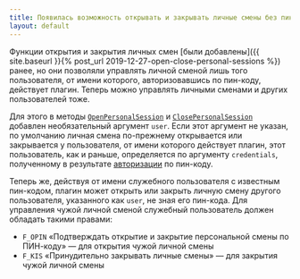 ```yaml
---
title: Появилась возможность открывать и закрывать личные смены без пин-кодов сотрудников
layout: default
---
```


Функции открытия и закрытия личных смен [были добавлены]({{ site.baseurl }}{% post_url 2019-12-27-open-close-personal-sessions %}) ранее, но они позволяли управлять личной сменой лишь того пользователя, от имени которого, авторизовавшись по пин-коду, действует плагин. Теперь можно управлять личными сменами и других пользователей тоже.

Для этого в методы [`OpenPersonalSession`](https://iiko.github.io/front.api.sdk/v7/html/M_Resto_Front_Api_IOperationService_OpenPersonalSession.htm) и [`ClosePersonalSession`](https://iiko.github.io/front.api.sdk/v7/html/M_Resto_Front_Api_IOperationService_ClosePersonalSession.htm) добавлен необязательный аргумент `user`. Если этот аргумент не указан, по умолчанию личная смена по-прежнему открывается или закрывается у пользователя, от имени которого действует плагин, этот пользователь, как и раньше, определяется по аргументу `credentials`, полученному в результате [авторизации](https://iiko.github.io/front.api.sdk/v7/html/M_Resto_Front_Api_IOperationService_AuthenticateByPin.htm) по пин-коду.

Теперь же, действуя от имени служебного пользователя с известным пин-кодом, плагин может открыть или закрыть личную смену другого пользователя, указанного как `user`, не зная его пин-кода. Для управления чужой личной сменой служебный пользователь должен обладать такими правами:

- `F_OPIN` «Подтверждать открытие и закрытие персональной смены по ПИН-коду» — для открытия чужой личной смены
- `F_KIS` «Принудительно закрывать личные смены» — для закрытия чужой личной смены
